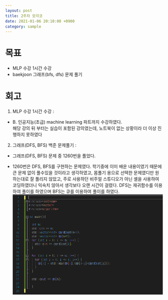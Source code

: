 ```yaml
---
layout: post
title: 2주차 모각코
date: 2021-01-06 20:10:00 +0900
category: sample
---
```

# 목표

+ MLP 수강 1시간 수강
+ baekjoon 그래프(bfs, dfs) 문제 풀기


# 회고

1. MLP 수강 1시간 수강 :
 - B. 인공지능(초급) machine learning 파트까지 수강하였다.  
 해당 강의 뒤 부터는 실습이 포함된 강의였는데, 노트북이 없는 상황이라 더 이상 진행하지 못하였다

2. 그래프(DFS, BFS) 백준 문제풀기 :
 - 그래프(DFS, BFS) 문제 중 1260번을 풀었다.
 

 - 1260번은 DFS, BFS를 구현하는 문제였다.
학기중에 이미 배운 내용이였기 때문에 큰 문제 없이 풀수있을 것이라고 생각하였고, 몸풀기 용으로 선택한 문제였디만 원하는대로 잘 풀리지 않았고, 주로 사용하던 비주얼 스튜디오가 아닌 셸을 사용하여 코딩하였더니 익숙치 않아서 생각보다 오랜 시간이 걸렸다.
DFS는 재귀함수를 이용하여 풀이를 하였으며 BFS는 큐를 이용하여 풀이를 하였다.
 ![캡처1](/public/img/mogakco1-1.PNG)  
